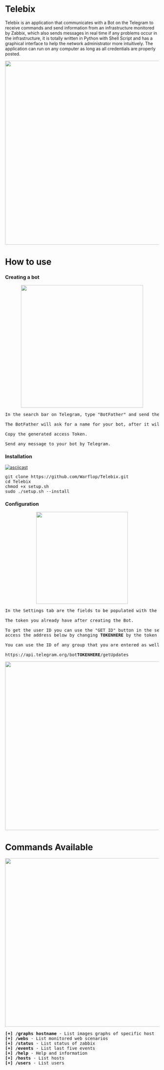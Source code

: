 # Telebix
Telebix is an application that communicates with a Bot on the Telegram to receive commands and send information from an infrastructure monitored by Zabbix, which also sends messages in real time if any problems occur in the infrastructure, it is totally written in Python with Shell Script and has a graphical interface to help the network administrator more intuitively. The application can run on any computer as long as all credentials are properly posted.

<p align="center">
  <img align="center" src="https://i.imgur.com/obxCPTS.png" width="600">
</p>

# How to use

<h3>Creating a bot</h3>

<p align="center">
  <img align="center" src="https://i.imgur.com/VE6ZMjA.png" width="400">
</p>

<pre>
In the search bar on Telegram, type "BotFather" and send the command "/newbot".

The BotFather will ask for a name for your bot, after it will ask for a username as well.

Copy the generated access Token.

Send any message to your bot by Telegram.
</pre>

<h3>Installation</h3>

[![asciicast](https://asciinema.org/a/6YhgLrYt3f3WkavLiSIVckuCo.png)](https://asciinema.org/a/6YhgLrYt3f3WkavLiSIVckuCo)

<pre>
git clone https://github.com/Warflop/Telebix.git
cd Telebix
chmod +x setup.sh
sudo ./setup.sh --install
</pre>

<h3>Configuration</h3>

<p align="center">
  <img align="center" src="https://i.imgur.com/br0tmrx.png" width="300">
</p>

<pre>
In the Settings tab are the fields to be populated with the Zabbix login information, bot token and Telegram user ID (or Group ID).

The token you already have after creating the Bot. 

To get the user ID you can use the "GET ID" button in the settings tab after talking to the bot or add manually,
access the address below by changing <b>TOKENHERE</b> by the token you copied, there will be your user ID.

You can use the ID of any group that you are entered as well.

https://api.telegram.org/bot<b>TOKENHERE</b>/getUpdates
</pre>

<p align="center">
  <img align="center" src="https://i.imgur.com/wNabrKe.png" width="550">
</p>

# Commands Available

<p align="center">
  <img align="center" src="https://i.imgur.com/ZgXWGn9.png" width="550">
</p>

<pre>
<b>[+] /graphs hostname </b>- List images graphs of specific host
<b>[+] /webs </b>- List monitored web scenarios
<b>[+] /status </b>- List status of zabbix
<b>[+] /events </b>- List last five events
<b>[+] /help </b>- Help and information
<b>[+] /hosts </b>- List hosts
<b>[+] /users </b>- List users
</pre>
